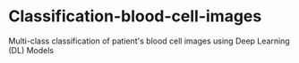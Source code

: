 # Classification-blood-cell-images
Multi-class classification of patient's blood cell images using Deep Learning (DL) Models
